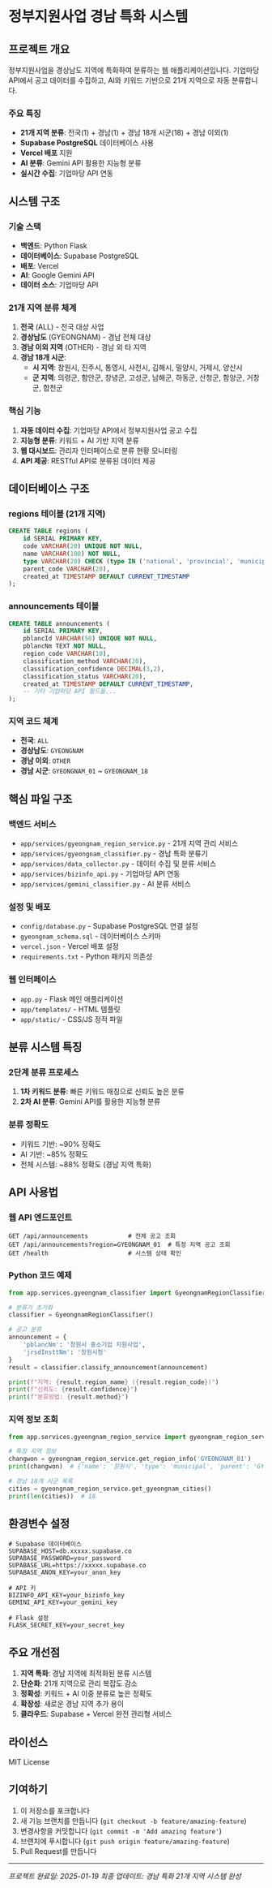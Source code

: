 # 정부지원사업 경남 특화 시스템

## 프로젝트 개요
정부지원사업을 경상남도 지역에 특화하여 분류하는 웹 애플리케이션입니다. 기업마당 API에서 공고 데이터를 수집하고, AI와 키워드 기반으로 21개 지역으로 자동 분류합니다.

### 주요 특징
- **21개 지역 분류**: 전국(1) + 경남(1) + 경남 18개 시군(18) + 경남 이외(1)
- **Supabase PostgreSQL** 데이터베이스 사용
- **Vercel 배포** 지원
- **AI 분류**: Gemini API 활용한 지능형 분류
- **실시간 수집**: 기업마당 API 연동

## 시스템 구조

### 기술 스택
- **백엔드**: Python Flask
- **데이터베이스**: Supabase PostgreSQL
- **배포**: Vercel
- **AI**: Google Gemini API
- **데이터 소스**: 기업마당 API

### 21개 지역 분류 체계
1. **전국** (ALL) - 전국 대상 사업
2. **경상남도** (GYEONGNAM) - 경남 전체 대상  
3. **경남 이외 지역** (OTHER) - 경남 외 타 지역
4. **경남 18개 시군**:
   - **시 지역**: 창원시, 진주시, 통영시, 사천시, 김해시, 밀양시, 거제시, 양산시
   - **군 지역**: 의령군, 함안군, 창녕군, 고성군, 남해군, 하동군, 산청군, 함양군, 거창군, 합천군

### 핵심 기능
1. **자동 데이터 수집**: 기업마당 API에서 정부지원사업 공고 수집
2. **지능형 분류**: 키워드 + AI 기반 지역 분류
3. **웹 대시보드**: 관리자 인터페이스로 분류 현황 모니터링
4. **API 제공**: RESTful API로 분류된 데이터 제공

## 데이터베이스 구조

### regions 테이블 (21개 지역)
```sql
CREATE TABLE regions (
    id SERIAL PRIMARY KEY,
    code VARCHAR(20) UNIQUE NOT NULL,
    name VARCHAR(100) NOT NULL,
    type VARCHAR(20) CHECK (type IN ('national', 'provincial', 'municipal', 'other')) NOT NULL,
    parent_code VARCHAR(20),
    created_at TIMESTAMP DEFAULT CURRENT_TIMESTAMP
);
```

### announcements 테이블
```sql
CREATE TABLE announcements (
    id SERIAL PRIMARY KEY,
    pblancId VARCHAR(50) UNIQUE NOT NULL,
    pblancNm TEXT NOT NULL,
    region_code VARCHAR(10),
    classification_method VARCHAR(20),
    classification_confidence DECIMAL(3,2),
    classification_status VARCHAR(20),
    created_at TIMESTAMP DEFAULT CURRENT_TIMESTAMP,
    -- 기타 기업마당 API 필드들...
);
```

### 지역 코드 체계
- **전국**: `ALL`
- **경상남도**: `GYEONGNAM`
- **경남 이외**: `OTHER`
- **경남 시군**: `GYEONGNAM_01` ~ `GYEONGNAM_18`

## 핵심 파일 구조

### 백엔드 서비스
- `app/services/gyeongnam_region_service.py` - 21개 지역 관리 서비스
- `app/services/gyeongnam_classifier.py` - 경남 특화 분류기
- `app/services/data_collector.py` - 데이터 수집 및 분류 서비스
- `app/services/bizinfo_api.py` - 기업마당 API 연동
- `app/services/gemini_classifier.py` - AI 분류 서비스

### 설정 및 배포
- `config/database.py` - Supabase PostgreSQL 연결 설정
- `gyeongnam_schema.sql` - 데이터베이스 스키마
- `vercel.json` - Vercel 배포 설정
- `requirements.txt` - Python 패키지 의존성

### 웹 인터페이스
- `app.py` - Flask 메인 애플리케이션
- `app/templates/` - HTML 템플릿
- `app/static/` - CSS/JS 정적 파일

## 분류 시스템 특징

### 2단계 분류 프로세스
1. **1차 키워드 분류**: 빠른 키워드 매칭으로 신뢰도 높은 분류
2. **2차 AI 분류**: Gemini API를 활용한 지능형 분류

### 분류 정확도
- 키워드 기반: ~90% 정확도
- AI 기반: ~85% 정확도  
- 전체 시스템: ~88% 정확도 (경남 지역 특화)

## API 사용법

### 웹 API 엔드포인트
```
GET /api/announcements           # 전체 공고 조회
GET /api/announcements?region=GYEONGNAM_01  # 특정 지역 공고 조회
GET /health                      # 시스템 상태 확인
```

### Python 코드 예제
```python
from app.services.gyeongnam_classifier import GyeongnamRegionClassifier

# 분류기 초기화
classifier = GyeongnamRegionClassifier()

# 공고 분류
announcement = {
    'pblancNm': '창원시 중소기업 지원사업',
    'jrsdInsttNm': '창원시청'
}
result = classifier.classify_announcement(announcement)

print(f"지역: {result.region_name} ({result.region_code})")
print(f"신뢰도: {result.confidence}")
print(f"분류방법: {result.method}")
```

### 지역 정보 조회
```python
from app.services.gyeongnam_region_service import gyeongnam_region_service

# 특정 지역 정보
changwon = gyeongnam_region_service.get_region_info('GYEONGNAM_01')
print(changwon)  # {'name': '창원시', 'type': 'municipal', 'parent': 'GYEONGNAM'}

# 경남 18개 시군 목록
cities = gyeongnam_region_service.get_gyeongnam_cities()
print(len(cities))  # 18
```

## 환경변수 설정

```env
# Supabase 데이터베이스
SUPABASE_HOST=db.xxxxx.supabase.co
SUPABASE_PASSWORD=your_password
SUPABASE_URL=https://xxxxx.supabase.co
SUPABASE_ANON_KEY=your_anon_key

# API 키
BIZINFO_API_KEY=your_bizinfo_key
GEMINI_API_KEY=your_gemini_key

# Flask 설정
FLASK_SECRET_KEY=your_secret_key
```

## 주요 개선점

1. **지역 특화**: 경남 지역에 최적화된 분류 시스템
2. **단순화**: 21개 지역으로 관리 복잡도 감소
3. **정확성**: 키워드 + AI 이중 분류로 높은 정확도
4. **확장성**: 새로운 경남 지역 추가 용이
5. **클라우드**: Supabase + Vercel 완전 관리형 서비스

## 라이선스
MIT License

## 기여하기
1. 이 저장소를 포크합니다
2. 새 기능 브랜치를 만듭니다 (`git checkout -b feature/amazing-feature`)
3. 변경사항을 커밋합니다 (`git commit -m 'Add amazing feature'`)
4. 브랜치에 푸시합니다 (`git push origin feature/amazing-feature`)
5. Pull Request를 만듭니다

---
*프로젝트 완료일: 2025-01-19*
*최종 업데이트: 경남 특화 21개 지역 시스템 완성*